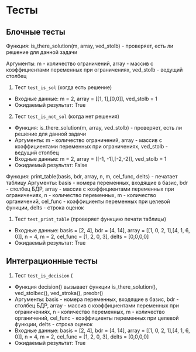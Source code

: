 # Тесты

## Блочные тесты
Функция: is_there_solution(m, array, ved_stolb) - проверяет, есть ли решение для данной задачи

Аргументы: m - количество ограничений, array - массив с коэффициентами переменных при ограничениях, ved_stolb - ведущий столбец

 1. Тест ```test_is_sol``` (когда есть решение)
  - Входные данные: m = 2, array = [[1, 1],[0,0]], ved_stolb = 1
  - Ожидаемый результат: True
  
 2. Тест ```test_is_not_sol``` (когда нет решения)
  - Функция: is_there_solution(m, array, ved_stolb) - проверяет, есть ли решение для данной задачи
  - Аргументы: m - количество ограничений, array - массив с коэффициентами переменных при ограничениях, ved_stolb - ведущий столбец
  - Входные данные: m = 2, array = [[-1, -1],[-2,-2]], ved_stolb = 1
  - Ожидаемый результат: False

Функция: print_table(basis, bdr, array, n, m, cel_func, delts) - печатает таблицу
Аргументы: basis - номера переменных, входящие в базис, bdr - столбец БДР, array - массив с коэффициентами переменных при ограничениях, n - количество переменных, m - количество органичений, cel_func - коэффициенты переменных при целевой функции, delts - строка оценок
 1. Тест ```test_print_table``` (проверяет функцию печати таблицы)
  - Входные данные: basis = [2, 4], bdr = [4, 14], array = [[1, 0, 2, 1],[4, 1, 6, 0]], n = 4, m = 2, cel_func = [1, 2, 0, 3], delts = [0,0,0,0]
  - Ожидаемый результат: True
  
## Интеграционные тесты 

1. Тест ```test_is_decision``` (
  - Функция decision() вызывает функции is_there_solution(), ved_stolbec(), ved_stroka(), preobr()
  - Аргументы: basis - номера переменных, входящие в базис, bdr - столбец БДР, array - массив с коэффициентами переменных при ограничениях, n - количество переменных, m - количество органичений, cel_func - коэффициенты переменных при целевой функции, delts - строка оценок
  - Входные данные: basis = [2, 4], bdr = [4, 14], array = [[1, 0, 2, 1],[4, 1, 6, 0]], n = 4, m = 2, cel_func = [1, 2, 0, 3], delts = [0,0,0,0]
  - Ожидаемый результат: True
